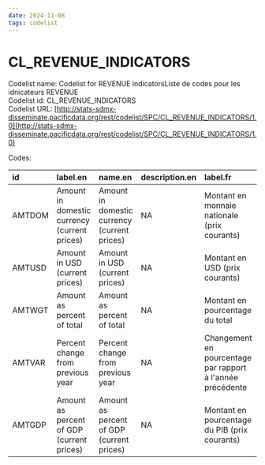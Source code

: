 ```yaml
---
date: 2024-11-08
tags: codelist
---
```


# CL_REVENUE_INDICATORS

Codelist name: Codelist for REVENUE indicatorsListe de codes pour les idnicateurs REVENUE  
Codelist id: CL_REVENUE_INDICATORS  
Codelist URL: [http://stats-sdmx-disseminate.pacificdata.org/rest/codelist/SPC/CL_REVENUE_INDICATORS/1.0](http://stats-sdmx-disseminate.pacificdata.org/rest/codelist/SPC/CL_REVENUE_INDICATORS/1.0)  

Codes:  

|id     |label.en                                     |name.en                                      |description.en |label.fr                                                   |name.fr                                                    |description.fr |
|:------|:--------------------------------------------|:--------------------------------------------|:--------------|:----------------------------------------------------------|:----------------------------------------------------------|:--------------|
|AMTDOM |Amount in domestic currency (current prices) |Amount in domestic currency (current prices) |NA             |Montant en monnaie nationale (prix courants)               |Montant en monnaie nationale (prix courants)               |NA             |
|AMTUSD |Amount in USD (current prices)               |Amount in USD (current prices)               |NA             |Montant en USD (prix courants)                             |Montant en USD (prix courants)                             |NA             |
|AMTWGT |Amount as percent of total                   |Amount as percent of total                   |NA             |Montant en pourcentage du total                            |Montant en pourcentage du total                            |NA             |
|AMTVAR |Percent change from previous year            |Percent change from previous year            |NA             |Changement en pourcentage par rapport à l'année précédente |Changement en pourcentage par rapport à l'année précédente |NA             |
|AMTGDP |Amount as percent of GDP (current prices)    |Amount as percent of GDP (current prices)    |NA             |Montant en pourcentage du PIB (prix courants)              |Montant en pourcentage du PIB (prix courants)              |NA             |

